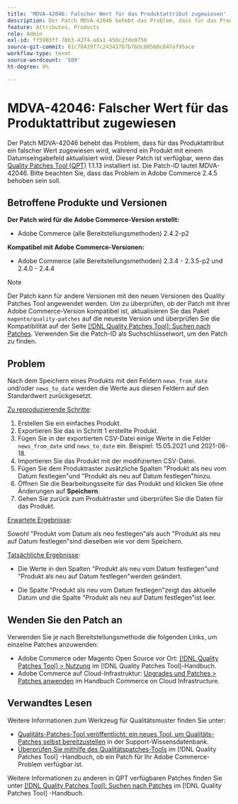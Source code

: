 ```yaml
---
title: 'MDVA-42046: Falscher Wert für das Produktattribut zugewiesen'
description: Der Patch MDVA-42046 behebt das Problem, dass für das Produktattribut ein falscher Wert zugewiesen wird, während ein Produkt mit einem Datumseingabefeld aktualisiert wird. Dieser Patch ist verfügbar, wenn das [Quality Patches Tool (QPT)](https://experienceleague.adobe.com/en/docs/commerce-knowledge-base/kb/announcements/commerce-announcements/magento-quality-patches-released-new-tool-to-self-serve-quality-patches) 1.1.13 installiert ist. Die Patch-ID lautet MDVA-42046. Bitte beachten Sie, dass das Problem in Adobe Commerce 2.4.5 behoben sein soll.
feature: Attributes, Products
role: Admin
exl-id: ff5903ff-70b3-4274-a8a1-450c2fde9750
source-git-commit: 81c78439f7c243437b7b76dc80560c847af95ace
workflow-type: tm+mt
source-wordcount: '509'
ht-degree: 0%

---
```


# MDVA-42046: Falscher Wert für das Produktattribut zugewiesen

Der Patch MDVA-42046 behebt das Problem, dass für das Produktattribut ein falscher Wert zugewiesen wird, während ein Produkt mit einem Datumseingabefeld aktualisiert wird. Dieser Patch ist verfügbar, wenn das [Quality Patches Tool (QPT)](https://experienceleague.adobe.com/en/docs/commerce-knowledge-base/kb/announcements/commerce-announcements/magento-quality-patches-released-new-tool-to-self-serve-quality-patches) 1.1.13 installiert ist. Die Patch-ID lautet MDVA-42046. Bitte beachten Sie, dass das Problem in Adobe Commerce 2.4.5 behoben sein soll.

## Betroffene Produkte und Versionen

**Der Patch wird für die Adobe Commerce-Version erstellt:**

* Adobe Commerce (alle Bereitstellungsmethoden) 2.4.2-p2

**Kompatibel mit Adobe Commerce-Versionen:**

* Adobe Commerce (alle Bereitstellungsmethoden) 2.3.4 - 2.3.5-p2 und 2.4.0 - 2.4.4

>[!NOTE]
>
>Der Patch kann für andere Versionen mit den neuen Versionen des Quality Patches Tool angewendet werden. Um zu überprüfen, ob der Patch mit Ihrer Adobe Commerce-Version kompatibel ist, aktualisieren Sie das Paket `magento/quality-patches` auf die neueste Version und überprüfen Sie die Kompatibilität auf der Seite [[!DNL Quality Patches Tool]: Suchen nach Patches](https://experienceleague.adobe.com/en/docs/commerce-knowledge-base/kb/announcements/commerce-announcements/magento-quality-patches-released-new-tool-to-self-serve-quality-patches). Verwenden Sie die Patch-ID als Suchschlüsselwort, um den Patch zu finden.

## Problem

Nach dem Speichern eines Produkts mit den Feldern `news_from_date` und/oder `news_to_date` werden die Werte aus diesen Feldern auf den Standardwert zurückgesetzt.

<u>Zu reproduzierende Schritte</u>:

1. Erstellen Sie ein einfaches Produkt.
1. Exportieren Sie das in Schritt 1 erstellte Produkt.
1. Fügen Sie in der exportierten CSV-Datei einige Werte in die Felder `news_from_date` und `news_to_date` ein. Beispiel: 15.05.2021 und 2021-06-18.
1. Importieren Sie das Produkt mit der modifizierten CSV-Datei.
1. Fügen Sie dem Produktraster zusätzliche Spalten &quot;Produkt als neu vom Datum festlegen&quot;und &quot;Produkt als neu auf Datum festlegen&quot;hinzu.
1. Öffnen Sie die Bearbeitungsseite für das Produkt und klicken Sie ohne Änderungen auf **Speichern**.
1. Gehen Sie zurück zum Produktraster und überprüfen Sie die Daten für das Produkt.

<u>Erwartete Ergebnisse</u>:

Sowohl &quot;Produkt vom Datum als neu festlegen&quot;als auch &quot;Produkt als neu auf Datum festlegen&quot;sind dieselben wie vor dem Speichern.

<u>Tatsächliche Ergebnisse</u>:

* Die Werte in den Spalten &quot;Produkt als neu vom Datum festlegen&quot;und &quot;Produkt als neu auf Datum festlegen&quot;werden geändert.

* Die Spalte &quot;Produkt als neu vom Datum festlegen&quot;zeigt das aktuelle Datum und die Spalte &quot;Produkt als neu auf Datum festlegen&quot;ist leer.

## Wenden Sie den Patch an

Verwenden Sie je nach Bereitstellungsmethode die folgenden Links, um einzelne Patches anzuwenden:

* Adobe Commerce oder Magento Open Source vor Ort: [[!DNL Quality Patches Tool] > Nutzung](/help/tools/quality-patches-tool/usage.md) im [!DNL Quality Patches Tool]-Handbuch.
* Adobe Commerce auf Cloud-Infrastruktur: [Upgrades und Patches > Patches anwenden](https://experienceleague.adobe.com/docs/commerce-cloud-service/user-guide/develop/upgrade/apply-patches.html) im Handbuch Commerce on Cloud Infrastructure.

## Verwandtes Lesen

Weitere Informationen zum Werkzeug für Qualitätsmuster finden Sie unter:

* [Qualitäts-Patches-Tool veröffentlicht: ein neues Tool, um Qualitäts-Patches selbst bereitzustellen](https://experienceleague.adobe.com/en/docs/commerce-knowledge-base/kb/announcements/commerce-announcements/magento-quality-patches-released-new-tool-to-self-serve-quality-patches) in der Support-Wissensdatenbank.
* [Überprüfen Sie mithilfe des Qualitätspatches-Tools](/help/tools/quality-patches-tool/patches-available-in-qpt/check-patch-for-magento-issue-with-magento-quality-patches.md) im [!DNL Quality Patches Tool] -Handbuch, ob ein Patch für Ihr Adobe Commerce-Problem verfügbar ist.

Weitere Informationen zu anderen in QPT verfügbaren Patches finden Sie unter [[!DNL Quality Patches Tool]: Suchen nach Patches](https://experienceleague.adobe.com/tools/commerce-quality-patches/index.html) im [!DNL Quality Patches Tool] -Handbuch.
